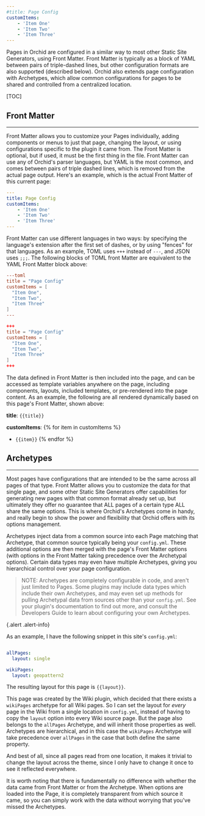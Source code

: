 ```yaml
---
#title: Page Config
customItems:
    - 'Item One'
    - 'Item Two'
    - 'Item Three'
---
```


Pages in Orchid are configured in a similar way to most other Static Site Generators, using Front Matter. Front Matter
is typically as a block of YAML between pairs of triple-dashed lines, but other configuration formats are also supported 
(described below). Orchid also extends page configuration with Archetypes, which allow common configurations for pages 
to be shared and controlled from a centralized location.

[TOC]

## Front Matter
***

Front Matter allows you to customize your Pages individually, adding components or menus to just that page, changing the
layout, or using configurations specific to the plugin it came from. The Front Matter is optional, but if used, it must
be the first thing in the file. Front Matter can use any of Orchid's parser languages, but YAML is the most common, and 
comes between pairs of triple dashed lines, which is removed from the actual page output. Here's an example, which is 
the actual Front Matter of this current page:

```yaml
---
title: Page Config
customItems:
    - 'Item One'
    - 'Item Two'
    - 'Item Three'
---
```

Front Matter can use different languages in two ways: by specifying the language's extension after the first set of 
dashes, or by using "fences" for that languages. As an example, TOML uses `+++` instead of `---`, and JSON uses `;;;`. 
The following blocks of TOML front Matter are equivalent to the YAML Front Matter block above:

```toml
---toml
title = "Page Config"
customItems = [
  "Item One",
  "Item Two",
  "Item Three"
]
---
```

```toml
+++
title = "Page Config"
customItems = [
  "Item One",
  "Item Two",
  "Item Three"
]
+++
```

The data defined in Front Matter is then included into the page, and can be accessed as template variables anywhere on 
the page, including components, layouts, included templates, or pre-rendered into the page content. As an example, the 
following are all rendered dynamically based on this page's Front Matter, shown above:

**title**: `{{title}}`

**customItems**:
{% for item in customItems %}
* `{{item}}`
{% endfor %}

## Archetypes
*** 

Most pages have configurations that are intended to be the same across all pages of that type. Front Matter allows you 
to customize the data for that single page, and some other Static Site Generators offer capabilities for generating new
pages with that common format already set up, but ultimately they offer no guarantee that ALL pages of a certain type
ALL share the same options. This is where Orchid's Archetypes come in handy, and really begin to show the power and 
flexibility that Orchid offers with its options management. 

Archetypes inject data from a common source into each Page matching that Archetype, that common source typically being
your `config.yml`. These additional options are then merged with the page's Front Matter options (with options in the
Front Matter taking precedence over the Archetypal options). Certain data types may even have multiple Archetypes, 
giving you hierarchical control over your page configuration.

> NOTE: Archetypes are completely configurable in code, and aren't just limited to Pages. Some plugins may include data
> types which include their own Archetypes, and may even set up methods for pulling Archetypal data from sources other
> than your `config.yml`. See your plugin's documentation to find out more, and consult the Developers Guide to learn 
> about configuring your own Archetypes.

{.alert .alert-info}

As an example, I have the following snippet in this site's `config.yml`:

```yaml

allPages:
  layout: single

wikiPages:
  layout: geopattern2

```

The resulting layout for this page is `{{layout}}`.

This page was created by the Wiki plugin, which decided that there exists a `wikiPages` archetype for all Wiki pages. So
I can set the layout for _every_ page in the Wiki from a single location in `config.yml`, instead of having to copy the
`layout` option into every Wiki source page. But the page also belongs to the `allPages` Archetype, and will inherit 
those properties as well. Archetypes are hierarchical, and in this case the `wikiPages` Archetype will take precedence 
over `allPages` in the case that both define the same property.
 
And best of all, since all pages read from one location, it makes it trivial to change the layout across the theme, 
since I only have to change it once to see it reflected everywhere.

It is worth noting that there is fundamentally no difference with whether the data came from Front Matter or from the 
Archetype. When options are loaded into the Page, it is completely transparent from which source it came, so you can 
simply work with the data without worrying that you've missed the Archetypes. 
